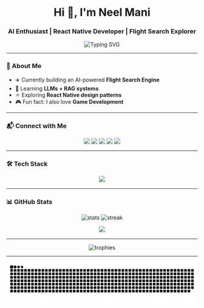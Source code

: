 <h1 align="center">Hi 👋, I'm Neel Mani</h1>
<h3 align="center">AI Enthusiast | React Native Developer | Flight Search Explorer</h3>

<p align="center">
  <img src="https://readme-typing-svg.herokuapp.com?font=Fira+Code&pause=1200&color=FF5733&width=500&lines=AI+%26+RAG+Learner;React+Native+Developer;Building+Flight+Search+Engines✈️;Always+Exploring+New+Ideas" alt="Typing SVG" />
</p>

---

### 🌱 About Me  
- ✈️ Currently building an AI-powered **Flight Search Engine**  
- 🤖 Learning **LLMs + RAG systems**  
- ⚛️ Exploring **React Native design patterns**  
- 🎮 Fun fact: I also love **Game Development**  

---

### 📬 Connect with Me  
<p align="center">
  <a href="https://linkedin.com/in/your-link"><img src="https://skillicons.dev/icons?i=linkedin" width="35px"/></a>
  <a href="https://twitter.com/your-handle"><img src="https://skillicons.dev/icons?i=twitter" width="35px"/></a>
  <a href="https://instagram.com/your-handle"><img src="https://skillicons.dev/icons?i=instagram" width="35px"/></a>
  <a href="https://leetcode.com/your-handle"><img src="https://skillicons.dev/icons?i=leetcode" width="35px"/></a>
  <a href="https://auth.geeksforgeeks.org/user/your-handle"><img src="https://img.icons8.com/color/48/000000/GeeksforGeeks.png" width="35px"/></a>
</p>

---

### 🛠️ Tech Stack  
<p align="center">
  <img src="https://skillicons.dev/icons?i=python,react,nodejs,aws,pandas,sklearn" />
</p>

---

### 📊 GitHub Stats  
<p align="center">
  <img src="https://github-readme-stats.vercel.app/api?username=your-username&show_icons=true&theme=radical" alt="stats" height="160"/>
  <img src="https://github-readme-streak-stats.herokuapp.com/?user=your-username&theme=radical" alt="streak" height="160"/>
</p>

<p align="center">
  <img src="https://github-readme-stats.vercel.app/api/top-langs/?username=your-username&layout=compact&theme=radical" height="160"/>
</p>

---

<p align="center">
  <img src="https://github-profile-trophy.vercel.app/?username=your-username&theme=onedark&row=1&column=6" alt="trophies" />
</p>

---

<p align="center">
  <img src="https://raw.githubusercontent.com/Platane/snk/output/github-contribution-grid-snake.svg" alt="snake animation"/>
</p>

